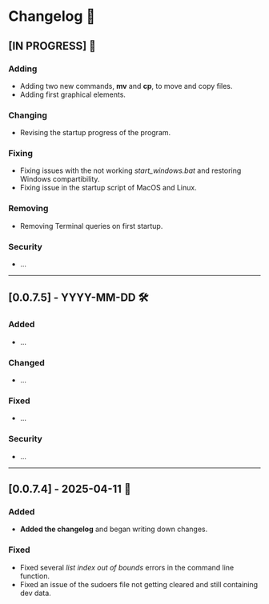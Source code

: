 # Changelog 📜

## [IN PROGRESS] 🚧
### Adding
- Adding two new commands, **mv** and **cp**, to move and copy files.
- Adding first graphical elements.

### Changing
- Revising the startup progress of the program.

### Fixing
- Fixing issues with the not working _start_windows.bat_ and restoring Windows compartibility.
- Fixing issue in the startup script of MacOS and Linux.

### Removing
- Removing Terminal queries on first startup.

### Security
- ...

---

## [0.0.7.5] - YYYY-MM-DD 🛠️
### Added
- ...

### Changed
- ...

### Fixed
- ...

### Security
- ...

---

## [0.0.7.4] - 2025-04-11 🚀
### Added
- **Added the changelog** and began writing down changes.

### Fixed
- Fixed several _list index out of bounds_ errors in the command line function.
- Fixed an issue of the sudoers file not getting cleared and still containing dev data.

